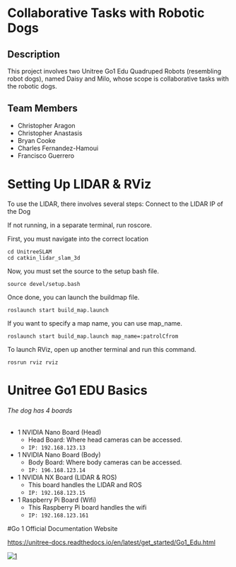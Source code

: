# Collaborative Tasks with Robotic Dogs


## Description
This project involves two Unitree Go1 Edu Quadruped Robots (resembling robot dogs), named Daisy and Milo, whose scope is collaborative tasks with the robotic dogs.

## Team Members
- Christopher Aragon
- Christopher Anastasis
- Bryan Cooke
- Charles Fernandez-Hamoui
- Francisco Guerrero





# Setting Up LIDAR & RViz
To use the LIDAR, there involves several steps:
Connect to the LIDAR IP of the Dog

If not running, in a separate terminal, run roscore.

First, you must navigate into the correct location

```
cd UnitreeSLAM
cd catkin_lidar_slam_3d
```

Now, you must set the source to the setup bash file.

    source devel/setup.bash

Once done, you can launch the buildmap file.

    roslaunch start build_map.launch 

If you want to specify a map name, you can use map_name.

    roslaunch start build_map.launch map_name=:patrolCfrom

To launch RViz, open up another terminal and run this command.

    rosrun rviz rviz

# Unitree Go1 EDU Basics
###### The dog has 4 boards
- 1 NVIDIA Nano Board (Head)
	- Head Board: Where head cameras can be accessed.
	- `IP: 192.168.123.13`
- 1 NVIDIA Nano Board (Body)
	- Body Board: Where body cameras can be accessed.
	- `IP: 196.168.123.14`
- 1 NVIDIA NX Board (LIDAR & ROS)
	- This board handles the LIDAR and ROS
	- `IP: 192.168.123.15`
- 1 Raspberry Pi Board (Wifi)
	- This Raspberry Pi board handles the wifi
	- `IP: 192.168.123.161`

#Go 1 Official Documentation Website

https://unitree-docs.readthedocs.io/en/latest/get_started/Go1_Edu.html


[![1](https://unitree-docs.readthedocs.io/en/latest/_images/1677738020344.png "1")](http://https://unitree-docs.readthedocs.io/en/latest/_images/1677738020344.png "Go1 system architecture diagram")
 
